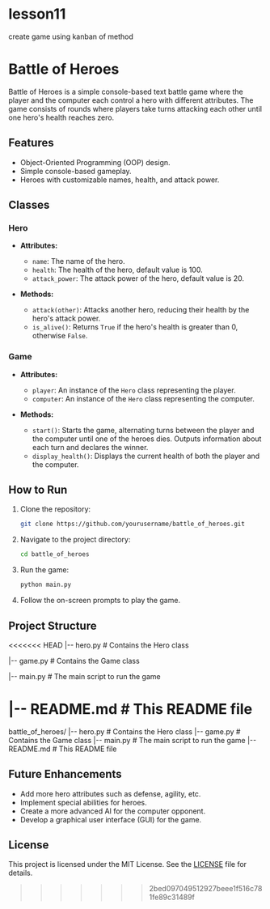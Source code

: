 # lesson11
 create game using kanban of method

# Battle of Heroes

Battle of Heroes is a simple console-based text battle game where the player and the computer each control a hero with different attributes. The game consists of rounds where players take turns attacking each other until one hero's health reaches zero.

## Features

- Object-Oriented Programming (OOP) design.
- Simple console-based gameplay.
- Heroes with customizable names, health, and attack power.

## Classes

### Hero

- **Attributes:**
  - `name`: The name of the hero.
  - `health`: The health of the hero, default value is 100.
  - `attack_power`: The attack power of the hero, default value is 20.

- **Methods:**
  - `attack(other)`: Attacks another hero, reducing their health by the hero's attack power.
  - `is_alive()`: Returns `True` if the hero's health is greater than 0, otherwise `False`.

### Game

- **Attributes:**
  - `player`: An instance of the `Hero` class representing the player.
  - `computer`: An instance of the `Hero` class representing the computer.

- **Methods:**
  - `start()`: Starts the game, alternating turns between the player and the computer until one of the heroes dies. Outputs information about each turn and declares the winner.
  - `display_health()`: Displays the current health of both the player and the computer.

## How to Run

1. Clone the repository:
    ```sh
    git clone https://github.com/yourusername/battle_of_heroes.git
    ```

2. Navigate to the project directory:
    ```sh
    cd battle_of_heroes
    ```

3. Run the game:
    ```sh
    python main.py
    ```

4. Follow the on-screen prompts to play the game.

## Project Structure

<<<<<<< HEAD
|-- hero.py # Contains the Hero class

|-- game.py # Contains the Game class

|-- main.py # The main script to run the game

|-- README.md # This README file
=======
battle_of_heroes/
|-- hero.py # Contains the Hero class
|-- game.py # Contains the Game class
|-- main.py # The main script to run the game
|-- README.md # This README file

## Future Enhancements

- Add more hero attributes such as defense, agility, etc.
- Implement special abilities for heroes.
- Create a more advanced AI for the computer opponent.
- Develop a graphical user interface (GUI) for the game.

## License

This project is licensed under the MIT License. See the [LICENSE](LICENSE) file for details.

>>>>>>> 2bed097049512927beee1f516c781fe89c31489f
